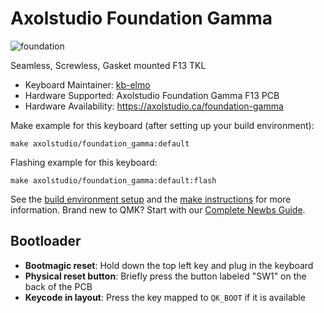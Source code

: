 # Axolstudio Foundation Gamma

![foundation](https://i.imgur.com/wxLv3oGl.jpg)

Seamless, Screwless, Gasket mounted F13 TKL

* Keyboard Maintainer: [kb-elmo](https://github.com/kb-elmo)
* Hardware Supported: Axolstudio Foundation Gamma F13 PCB
* Hardware Availability: https://axolstudio.ca/foundation-gamma

Make example for this keyboard (after setting up your build environment):

    make axolstudio/foundation_gamma:default

Flashing example for this keyboard:

    make axolstudio/foundation_gamma:default:flash

See the [build environment setup](https://docs.qmk.fm/#/getting_started_build_tools) and the [make instructions](https://docs.qmk.fm/#/getting_started_make_guide) for more information. Brand new to QMK? Start with our [Complete Newbs Guide](https://docs.qmk.fm/#/newbs).

## Bootloader

* **Bootmagic reset**: Hold down the top left key and plug in the keyboard
* **Physical reset button**: Briefly press the button labeled "SW1" on the back of the PCB
* **Keycode in layout**: Press the key mapped to `QK_BOOT` if it is available
